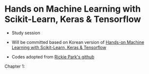 # Hands on Machine Learning with Scikit-Learn, Keras & Tensorflow 
- Study session 


- Will be committed based on Korean version of [Hands-on Machine Learning with Scikit-Learn, Keras & Tensorflow](http://www.yes24.com/Product/Goods/89959711)
- Codes adopted from [Rickie Park's github](https://github.com/rickiepark/handson-ml2)

Chapter 1: 
